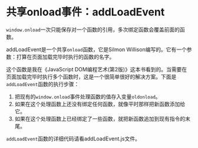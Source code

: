 # 共享onload事件：addLoadEvent

``window.onload``一次只能保存对一个函数的引用，多次绑定函数会覆盖前面的函数。

addLoadEvent是一个共享``onload``函数，它是Silmon Willison编写的。它有一个参数：打算在页面加载完毕时执行的函数的名字。

这个函数是我在《JavaScript DOM编程艺术(第2版)》这本书看到的。当需要在页面加载完毕时执行多个函数时，这是一个很简单很好的解决方案。下面是``addLoadEvent``函数的执行步骤：

1.  把现有的``window.onload``事件处理函数的值存入变量``oldonload``。
2.  如果在这个处理函数上还没有绑定任何函数，就像平时那样把新函数添加给它。
3.  如果在这个处理函数上已经绑定了一些函数，就把新函数追加到现有指令的末尾。

``addLoadEvent``函数的详细代码请看addLoadEvent.js文件。